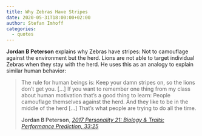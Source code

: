 ```yaml
---
title: Why Zebras Have Stripes
date: 2020-05-31T18:00:00+02:00
author: Stefan Imhoff
categories:
  - quotes
---
```


**Jordan B Peterson** explains why Zebras have stripes: Not to camouflage against the environment but the herd. Lions are not able to target individual Zebras when they stay with the herd. He uses this as an analogy to explain similar human behavior:

> The rule for human beings is: Keep your damn stripes on, so the lions don’t get you. […] If you want to remember one thing from my class about human motivation that’s a good thing to learn: People camouflage themselves against the herd. And they like to be in the middle of the herd […] That’s what people are trying to do all the time.
>
> **Jordan B Peterson**, _[2017 Personality 21: Biology & Traits: Performance Prediction, 33:25](https://youtu.be/Q7GKmznaqsQ)_
